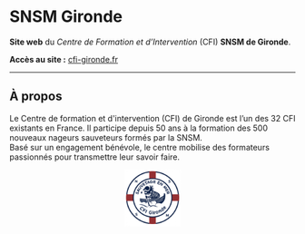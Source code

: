 #  SNSM Gironde 


**Site web** du *Centre de Formation et d’Intervention* (CFI) **SNSM de Gironde**. 

 **Accès au site :** [cfi-gironde.fr](https://cfi-gironde.fr/)

---

## À propos
Le Centre de formation et d'intervention (CFI) de Gironde est l’un des 32 CFI existants en France. 
Il participe depuis 50 ans à la formation des 500 nouveaux nageurs sauveteurs formés par la SNSM.  
Basé sur un engagement bénévole, le centre mobilise des formateurs passionnés pour transmettre leur savoir faire.    

<p align="center">
  <img src="img/web/logo_cfi.png" width="100">
</p>
